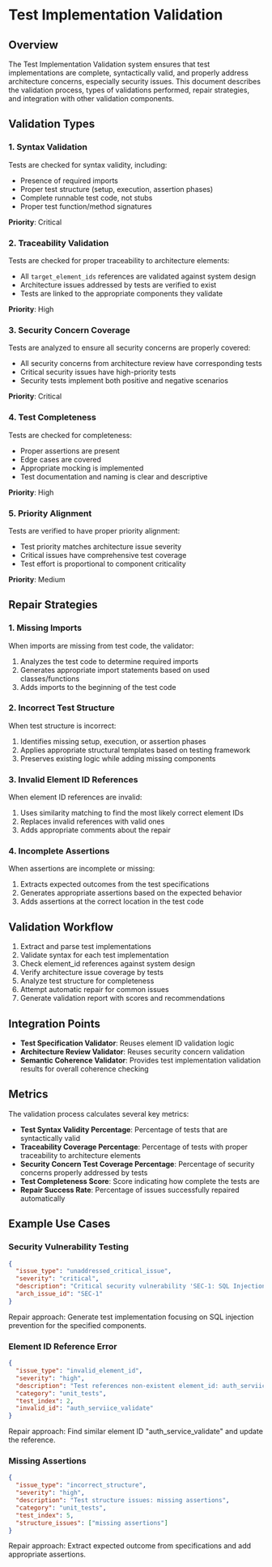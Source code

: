 # Test Implementation Validation

## Overview

The Test Implementation Validation system ensures that test implementations are complete, syntactically valid, and properly address architecture concerns, especially security issues. This document describes the validation process, types of validations performed, repair strategies, and integration with other validation components.

## Validation Types

### 1. Syntax Validation

Tests are checked for syntax validity, including:
- Presence of required imports
- Proper test structure (setup, execution, assertion phases)
- Complete runnable test code, not stubs
- Proper test function/method signatures

**Priority**: Critical

### 2. Traceability Validation

Tests are checked for proper traceability to architecture elements:
- All `target_element_ids` references are validated against system design
- Architecture issues addressed by tests are verified to exist
- Tests are linked to the appropriate components they validate

**Priority**: High

### 3. Security Concern Coverage

Tests are analyzed to ensure all security concerns are properly covered:
- All security concerns from architecture review have corresponding tests
- Critical security issues have high-priority tests
- Security tests implement both positive and negative scenarios

**Priority**: Critical

### 4. Test Completeness

Tests are checked for completeness:
- Proper assertions are present
- Edge cases are covered 
- Appropriate mocking is implemented
- Test documentation and naming is clear and descriptive

**Priority**: High

### 5. Priority Alignment

Tests are verified to have proper priority alignment:
- Test priority matches architecture issue severity
- Critical issues have comprehensive test coverage
- Test effort is proportional to component criticality

**Priority**: Medium

## Repair Strategies

### 1. Missing Imports

When imports are missing from test code, the validator:
1. Analyzes the test code to determine required imports
2. Generates appropriate import statements based on used classes/functions
3. Adds imports to the beginning of the test code

### 2. Incorrect Test Structure

When test structure is incorrect:
1. Identifies missing setup, execution, or assertion phases
2. Applies appropriate structural templates based on testing framework
3. Preserves existing logic while adding missing components

### 3. Invalid Element ID References

When element ID references are invalid:
1. Uses similarity matching to find the most likely correct element IDs
2. Replaces invalid references with valid ones 
3. Adds appropriate comments about the repair

### 4. Incomplete Assertions

When assertions are incomplete or missing:
1. Extracts expected outcomes from the test specifications
2. Generates appropriate assertions based on the expected behavior
3. Adds assertions at the correct location in the test code

## Validation Workflow

1. Extract and parse test implementations
2. Validate syntax for each test implementation
3. Check element_id references against system design
4. Verify architecture issue coverage by tests
5. Analyze test structure for completeness
6. Attempt automatic repair for common issues
7. Generate validation report with scores and recommendations

## Integration Points

- **Test Specification Validator**: Reuses element ID validation logic
- **Architecture Review Validator**: Reuses security concern validation
- **Semantic Coherence Validator**: Provides test implementation validation results for overall coherence checking

## Metrics

The validation process calculates several key metrics:

- **Test Syntax Validity Percentage**: Percentage of tests that are syntactically valid
- **Traceability Coverage Percentage**: Percentage of tests with proper traceability to architecture elements
- **Security Concern Test Coverage Percentage**: Percentage of security concerns properly addressed by tests
- **Test Completeness Score**: Score indicating how complete the tests are
- **Repair Success Rate**: Percentage of issues successfully repaired automatically

## Example Use Cases

### Security Vulnerability Testing

```json
{
  "issue_type": "unaddressed_critical_issue",
  "severity": "critical",
  "description": "Critical security vulnerability 'SEC-1: SQL Injection in User Input' not addressed by tests",
  "arch_issue_id": "SEC-1"
}
```

Repair approach: Generate test implementation focusing on SQL injection prevention for the specified components.

### Element ID Reference Error

```json
{
  "issue_type": "invalid_element_id",
  "severity": "high",
  "description": "Test references non-existent element_id: auth_serviice_validate",
  "category": "unit_tests",
  "test_index": 2,
  "invalid_id": "auth_serviice_validate"
}
```

Repair approach: Find similar element ID "auth_service_validate" and update the reference.

### Missing Assertions

```json
{
  "issue_type": "incorrect_structure",
  "severity": "high",
  "description": "Test structure issues: missing assertions",
  "category": "unit_tests",
  "test_index": 5,
  "structure_issues": ["missing assertions"]
}
```

Repair approach: Extract expected outcome from specifications and add appropriate assertions.
